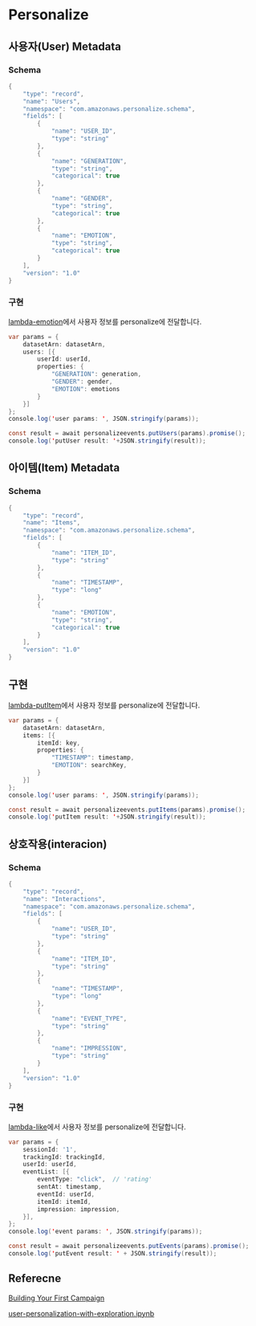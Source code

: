 # Personalize


## 사용자(User) Metadata



### Schema

```java
{
    "type": "record",
    "name": "Users",
    "namespace": "com.amazonaws.personalize.schema",
    "fields": [
        {
            "name": "USER_ID",
            "type": "string"
        },
        {
            "name": "GENERATION",
            "type": "string",
            "categorical": true
        },
        {
            "name": "GENDER",
            "type": "string",
            "categorical": true
        },
        {
            "name": "EMOTION",
            "type": "string",
            "categorical": true
        }
    ],
    "version": "1.0"
}
```

### 구현

[lambda-emotion](https://github.com/kyopark2014/emotion-garden/blob/main/lambda-emotion/index.js)에서 사용자 정보를 personalize에 전달합니다.


```java
var params = {
    datasetArn: datasetArn,
    users: [{
        userId: userId,
        properties: {
            "GENERATION": generation,
            "GENDER": gender,
            "EMOTION": emotions
        }
    }]
};
console.log('user params: ', JSON.stringify(params));

const result = await personalizeevents.putUsers(params).promise(); 
console.log('putUser result: '+JSON.stringify(result));
```



## 아이템(Item) Metadata

### Schema

```java
{
    "type": "record",
    "name": "Items",
    "namespace": "com.amazonaws.personalize.schema",
    "fields": [
        {
            "name": "ITEM_ID",
            "type": "string"
        },
        {
            "name": "TIMESTAMP",
            "type": "long"
        },
        {
            "name": "EMOTION",
            "type": "string",
            "categorical": true
        }
    ],
    "version": "1.0"
}
```

## 구현

[lambda-putItem](https://github.com/kyopark2014/emotion-garden/blob/main/lambda-putItem/index.js)에서 사용자 정보를 personalize에 전달합니다.

```java
var params = {
    datasetArn: datasetArn,
    items: [{
        itemId: key,
        properties: {
            "TIMESTAMP": timestamp,
            "EMOTION": searchKey,
        }
    }]
};
console.log('user params: ', JSON.stringify(params));

const result = await personalizeevents.putItems(params).promise(); 
console.log('putItem result: '+JSON.stringify(result));
```


## 상호작용(interacion)

### Schema

```java
{
    "type": "record",
    "name": "Interactions",
    "namespace": "com.amazonaws.personalize.schema",
    "fields": [
        {
            "name": "USER_ID",
            "type": "string"
        },
        {
            "name": "ITEM_ID",
            "type": "string"
        },
        {
            "name": "TIMESTAMP",
            "type": "long"
        },
        { 
            "name": "EVENT_TYPE",
            "type": "string"
        },
        {
            "name": "IMPRESSION",
            "type": "string"
        }
    ],
    "version": "1.0"
}
```

### 구현

[lambda-like](https://github.com/kyopark2014/emotion-garden/blob/main/lambda-like/index.js)에서 사용자 정보를 personalize에 전달합니다.

```java
var params = {            
    sessionId: '1',
    trackingId: trackingId,
    userId: userId,
    eventList: [{
        eventType: "click",  // 'rating'
        sentAt: timestamp,
        eventId: userId,
        itemId: itemId,
        impression: impression,
    }],
};
console.log('event params: ', JSON.stringify(params));

const result = await personalizeevents.putEvents(params).promise();
console.log('putEvent result: ' + JSON.stringify(result));
```


## Referecne

[Building Your First Campaign](https://github.com/aws-samples/amazon-personalize-samples/blob/master/getting_started/notebooks/1.Building_Your_First_Campaign.ipynb)

[user-personalization-with-exploration.ipynb](https://github.com/aws-samples/amazon-personalize-samples/blob/master/next_steps/core_use_cases/user_personalization/user-personalization-with-exploration.ipynb)

